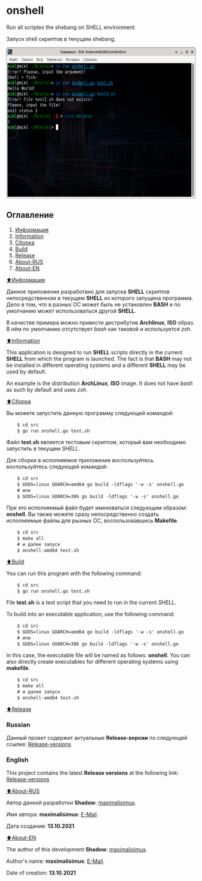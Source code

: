 # onshell

Run all scriptes the shebang on SHELL environment

Запуск shell скриптов в текущем shebang.

<img src="https://github.com/maximalisimus/onshell/raw/main/image/scr.png"  height="400">

## Оглавление

1. [Информация](#Информация)
2. [Information](#Information)
3. [Сборка](#Сборка)
4. [Build](#Build)
5. [Release](#Release)
6. [About-RUS](#About-RUS)
7. [About-EN](#About-EN)

[:arrow_up:Информация](#Информация)

Данное приложение разработано для запуска **SHELL** скриптов непосредственном в текущем **SHELL** из которого запущена программа.
Дело в том, что в разных ОС может быть не установлен **BASH** и по умолчанию может использоваться другой **SHELL**.

В качестве примера можно привести дистрибутив **Archlinux**, **ISO** образ. В нём по умолчанию отсутствует *bash* как таковой и используется *zsh*.

[:arrow_up:Information](#Information)

This application is designed to run **SHELL** scripts directly in the current **SHELL** from which the program is launched.
The fact is that **BASH** may not be installed in different operating systems and a different **SHELL** may be used by default.

An example is the distribution **ArchLinux**, **ISO** image. It does not have *bash* as such by default and uses *zsh*.

[:arrow_up:Сборка](#Сборка)

Вы можете запустить данную программу следующей командой:

```
	$ cd src
	$ go run onshell.go test.sh
```

Файл **test.sh** является тестовым скриптом, который вам необходимо запустить в текущем *SHELL*.

Для сборки в исполняемое приложение воспользуйтесь воспользуйтесь следующей командой:

```
	$ cd src
	$ GOOS=linux GOARCH=amd64 go build -ldflags '-w -s' onshell.go
	# или
	$ GOOS=linux GOARCH=386 go build -ldflags '-w -s' onshell.go
```

При это исполняемый файл будет именоваться следующим образом: **onshell**.
Вы также можете сразу непосредственно создать исполняемые файлы для рызных ОС, воспользовавшись **Makefile**.

```
	$ cd src
	$ make all
	# и далее запуск
	$ onshell-amd64 test.sh
```

[:arrow_up:Build](#Build)

You can run this program with the following command:

```
	$ cd src
	$ go run onshell.go test.sh
```

File **test.sh** is a test script that you need to run in the current *SHELL*.

To build into an executable application, use the following command:

```
	$ cd src
	$ GOOS=linux GOARCH=amd64 go build -ldflags '-w -s' onshell.go
	# или
	$ GOOS=linux GOARCH=386 go build -ldflags '-w -s' onshell.go
```

In this case, the executable file will be named as follows: **onshell**.
You can also directly create executables for different operating systems using **makefile**.

```
	$ cd src
	$ make all
	# и далее запуск
	$ onshell-amd64 test.sh
```

[:arrow_up:Release](#Release)

### Russian

Данный проект содержит актуальные **Release-версии** по следующей ссылке: [Release-versions](https://github.com/maximalisimus/onshell/releases)

### English

This project contains the latest **Release versions** at the following link: [Release-versions](https://github.com/maximalisimus/onshell/releases)

[:arrow_up:About-RUS](#About-RUS)

Автор данной разработки **Shadow**: [maximalisimus](https://github.com/maximalisimus).

Имя автора: **maximalisimus**: [E-Mail](mailto:maximalis171091@yandex.ru).

Дата создания: **13.10.2021**

[:arrow_up:About-EN](#About-EN)

The author of this development **Shadow**: [maximalisimus](https://github.com/maximalisimus).

Author's name: **maximalisimus**: [E-Mail](mailto:maximalis171091@yandex.ru).

Date of creation: **13.10.2021**
